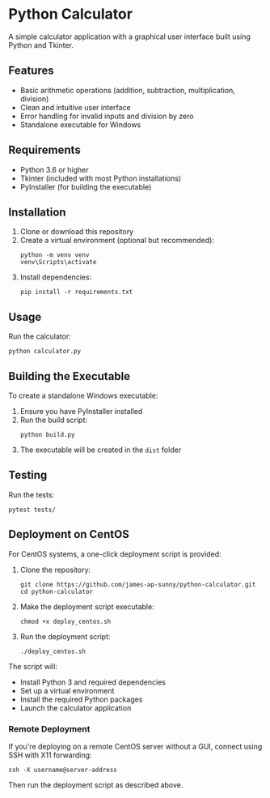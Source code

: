 # Python Calculator

A simple calculator application with a graphical user interface built using Python and Tkinter.

## Features

- Basic arithmetic operations (addition, subtraction, multiplication, division)
- Clean and intuitive user interface
- Error handling for invalid inputs and division by zero
- Standalone executable for Windows

## Requirements

- Python 3.6 or higher
- Tkinter (included with most Python installations)
- PyInstaller (for building the executable)

## Installation

1. Clone or download this repository
2. Create a virtual environment (optional but recommended):
   ```
   python -m venv venv
   venv\Scripts\activate
   ```
3. Install dependencies:
   ```
   pip install -r requirements.txt
   ```

## Usage

Run the calculator:

```
python calculator.py
```

## Building the Executable

To create a standalone Windows executable:

1. Ensure you have PyInstaller installed
2. Run the build script:
   ```
   python build.py
   ```
3. The executable will be created in the `dist` folder

## Testing

Run the tests:

```
pytest tests/
```

## Deployment on CentOS

For CentOS systems, a one-click deployment script is provided:

1. Clone the repository:
   ```
   git clone https://github.com/james-ap-sunny/python-calculator.git
   cd python-calculator
   ```

2. Make the deployment script executable:
   ```
   chmod +x deploy_centos.sh
   ```

3. Run the deployment script:
   ```
   ./deploy_centos.sh
   ```

The script will:
- Install Python 3 and required dependencies
- Set up a virtual environment
- Install the required Python packages
- Launch the calculator application

### Remote Deployment

If you're deploying on a remote CentOS server without a GUI, connect using SSH with X11 forwarding:

```
ssh -X username@server-address
```

Then run the deployment script as described above.
